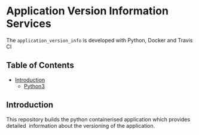 # Application Version Information Services
  The `application_version_info` is developed with Python, Docker and Travis CI

## Table of Contents
  - [Introduction](#introduction)
    - [Python3](#python3)

## Introduction

This repository builds the python containerised application which provides detailed 
information about the versioning of the application.